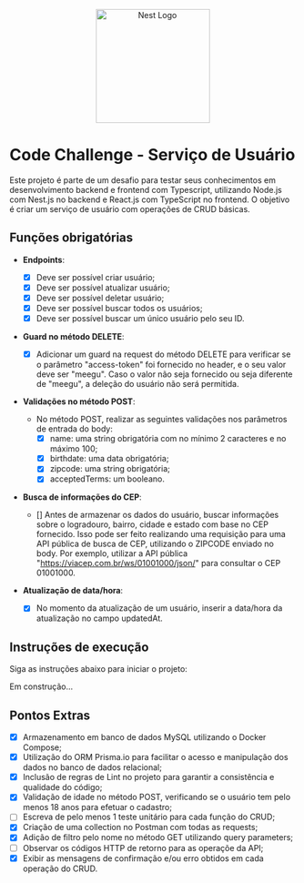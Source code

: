 <p align="center">
  <a href="http://nestjs.com/" target="blank"><img src="https://nestjs.com/img/logo-small.svg" width="200" alt="Nest Logo" /></a>
</p>

# Code Challenge - Serviço de Usuário

Este projeto é parte de um desafio para testar seus conhecimentos em desenvolvimento backend e frontend com Typescript, utilizando Node.js com Nest.js no backend e React.js com TypeScript no frontend. O objetivo é criar um serviço de usuário com operações de CRUD básicas.

## Funções obrigatórias

- **Endpoints**:

  - [x] Deve ser possível criar usuário;
  - [x] Deve ser possível atualizar usuário;
  - [x] Deve ser possível deletar usuário;
  - [x] Deve ser possível buscar todos os usuários;
  - [x] Deve ser possível buscar um único usuário pelo seu ID.

- **Guard no método DELETE**: 

  - [x] Adicionar um guard na request do método DELETE para verificar se o parâmetro "access-token" foi fornecido no header, e o seu valor deve ser "meegu". Caso o valor não seja fornecido ou seja diferente de "meegu", a deleção do usuário não será permitida.

- **Validações no método POST**: 

  - No método POST, realizar as seguintes validações nos parâmetros de entrada do body:
    - [x] name: uma string obrigatória com no mínimo 2 caracteres e no máximo 100;
    - [x] birthdate: uma data obrigatória;
    - [x] zipcode: uma string obrigatória;
    - [x] acceptedTerms: um booleano.

- **Busca de informações do CEP**: 
  
  - [] Antes de armazenar os dados do usuário, buscar informações sobre o logradouro, bairro, cidade e estado com base no CEP fornecido. Isso pode ser feito realizando uma requisição para uma API pública de busca de CEP, utilizando o ZIPCODE enviado no body. Por exemplo, utilizar a API pública "https://viacep.com.br/ws/01001000/json/" para consultar o CEP 01001000.

- **Atualização de data/hora**: 

  - [x] No momento da atualização de um usuário, inserir a data/hora da atualização no campo updatedAt.

## Instruções de execução

Siga as instruções abaixo para iniciar o projeto:

Em construção...

## Pontos Extras

- [x] Armazenamento em banco de dados MySQL utilizando o Docker Compose;
- [x] Utilização do ORM Prisma.io para facilitar o acesso e manipulação dos dados no banco de dados relacional;
- [x] Inclusão de regras de Lint no projeto para garantir a consistência e qualidade do código;
- [x] Validação de idade no método POST, verificando se o usuário tem pelo menos 18 anos para efetuar o cadastro;
- [ ] Escreva de pelo menos 1 teste unitário para cada função do CRUD;
- [x] Criação de uma collection no Postman com todas as requests;
- [x] Adição de filtro pelo nome no método GET utilizando query parameters;
- [ ] Observar os códigos HTTP de retorno para as operaçõe da API;
- [x] Exibir as mensagens de confirmação e/ou erro obtidos em cada operação do CRUD.